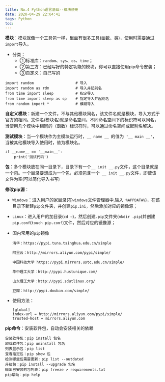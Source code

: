 ```yaml
---
title: No.4 Python语言基础--模块使用
date: 2020-04-29 22:04:41
tags: Python
toc:
---
```


**模块**：模块就像一个工具包一样，里面有很多工具(函数、类)，使用时需要通过`import`导入。

- 分类：
  - ①标准库：`random`、`sys`、`os`、`time`；
  - ②第三方：已经写好的特定功能的模块，你可以直接使用pip命令安装；
  - ③自定义：自己写的

<!--more-->

```
import random					# 导入
import random as rdm			# 导入并起别名
from time import sleep			# 指定导入
from time import sleep as sp	# 指定导入并起别名
from random import *            # 模糊导入
```

**自定义模块**：新建一个文件，不与其他模块同名，该文件名就是模块，导入方式于官方的相同。文件名(模块名)就是命名空间，不同命名空间下的标识符可以同名，当使用几个模块中相同的（函数）标识符时，可以通过命名空间或起别名解决。

**测试模块**：当一个模块作为主模块运行时，`__ name __ `的值为` '__ main __'`，当被其他模块导入使用时，值为模块名。

```
if __name__ == '__main__':
    print('测试代码')
```

**包**：多个模块放在同一目录下，目录下有一个`__ init __.py`文件，这个目录就是一个包。一个目录要想成为一个包，必须包含一个` __ init __.py`文件，即使该文件为空(可以简化导入书写)

**修改pip源**：

- `Windows`：进入用户的家目录(在`windows`文件管理器中,输入` %APPDATA%`)，在该目录下新建`pip`文件夹，并创建`pip.ini`，然后添加对应的镜像源；

- `Linux`：进入用户的加目录(`cd ~`)，然后创建`.pip`文件夹(`mkdir .pip`)并创建`pip.conf`(`touch pip.conf`)文件，然后对应的镜像源；

- 国内常用的`pip`镜像

  ```text
  清华：https://pypi.tuna.tsinghua.edu.cn/simple
  
  阿里云：http://mirrors.aliyun.com/pypi/simple/
  
  中国科技大学 https://pypi.mirrors.ustc.edu.cn/simple/
  
  华中理工大学：http://pypi.hustunique.com/
  
  山东理工大学：http://pypi.sdutlinux.org/ 
  
  豆瓣：http://pypi.douban.com/simple/
  ```

- 使用方法：

  ```
  [global]
  index-url = http://mirrors.aliyun.com/pypi/simple/
  trusted-host = mirrors.aliyun.com
  ```

**pip命令**：安装软件包，自动会安装相关的依赖

```linxu
安装软件包：pip install 包名
卸载软件包：pip uninstall 包名
列表显示包：pip list
查看指定包：pip show 包
检测哪些包需要更新：pip list --outdated
升级包：pip install --upgrade 包名
输出已安装的包列表：pip freeze > requirements.txt
pip帮助：pip help
```